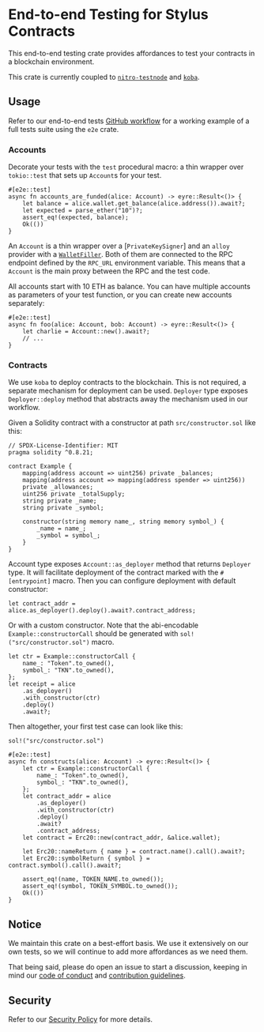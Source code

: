 # End-to-end Testing for Stylus Contracts

This end-to-end testing crate provides affordances to test your contracts in a
blockchain environment.

This crate is currently coupled to [`nitro-testnode`] and [`koba`].

[`nitro-testnode`]: https://github.com/OffchainLabs/nitro-testnode

[`koba`]: https://github.com/OpenZeppelin/koba

## Usage

Refer to our end-to-end tests [GitHub workflow] for a working example of a full
tests suite using the `e2e` crate.

[GitHub workflow]: ../../.github/workflows/e2e-tests.yml

### Accounts

Decorate your tests with the `test` procedural macro: a thin wrapper over
`tokio::test` that sets up `Account`s for your test.

```rust,ignore
#[e2e::test]
async fn accounts_are_funded(alice: Account) -> eyre::Result<()> {
    let balance = alice.wallet.get_balance(alice.address()).await?;
    let expected = parse_ether("10")?;
    assert_eq!(expected, balance);
    Ok(())
}
```

An `Account` is a thin wrapper over a [`PrivateKeySigner`] and an `alloy` provider with a
[`WalletFiller`]. Both of them are connected to the RPC endpoint defined by the
`RPC_URL` environment variable. This means that a `Account` is the main proxy
between the RPC and the test code.

All accounts start with 10 ETH as balance. You can have multiple accounts as
parameters of your test function, or you can create new accounts separately:

```rust,ignore
#[e2e::test]
async fn foo(alice: Account, bob: Account) -> eyre::Result<()> {
    let charlie = Account::new().await?;
    // ...
}
```


[`WalletFiller`]: https://github.com/alloy-rs/alloy/blob/8aa54828c025a99bbe7e2d4fc9768605d172cc6d/crates/provider/src/fillers/wallet.rs#L30

### Contracts

We use `koba` to deploy contracts to the blockchain. This is not required, a
separate mechanism for deployment can be used. `Deployer` type exposes `Deployer::deploy`
method that abstracts away the mechanism used in our workflow.

Given a Solidity contract with a constructor at path `src/constructor.sol` like
this:

```solidity
// SPDX-License-Identifier: MIT
pragma solidity ^0.8.21;

contract Example {
    mapping(address account => uint256) private _balances;
    mapping(address account => mapping(address spender => uint256))
    private _allowances;
    uint256 private _totalSupply;
    string private _name;
    string private _symbol;

    constructor(string memory name_, string memory symbol_) {
        _name = name_;
        _symbol = symbol_;
    }
}
```

Account type exposes `Account::as_deployer` method that returns `Deployer` type.
It will facilitate deployment of the contract marked with the `#[entrypoint]` macro.
Then you can configure deployment with default constructor:

```rust,ignore
let contract_addr = alice.as_deployer().deploy().await?.contract_address;
```

Or with a custom constructor.
Note that the abi-encodable `Example::constructorCall` should be generated
with `sol!("src/constructor.sol")` macro.

```rust,ignore
let ctr = Example::constructorCall {
    name_: "Token".to_owned(),
    symbol_: "TKN".to_owned(),
};
let receipt = alice
    .as_deployer()
    .with_constructor(ctr)
    .deploy()
    .await?;
```

Then altogether, your first test case can look like this:

```rust,ignore
sol!("src/constructor.sol")

#[e2e::test]
async fn constructs(alice: Account) -> eyre::Result<()> {
    let ctr = Example::constructorCall {
        name_: "Token".to_owned(),
        symbol_: "TKN".to_owned(),
    };
    let contract_addr = alice
        .as_deployer()
        .with_constructor(ctr)
        .deploy()
        .await?
        .contract_address;
    let contract = Erc20::new(contract_addr, &alice.wallet);

    let Erc20::nameReturn { name } = contract.name().call().await?;
    let Erc20::symbolReturn { symbol } = contract.symbol().call().await?;

    assert_eq!(name, TOKEN_NAME.to_owned());
    assert_eq!(symbol, TOKEN_SYMBOL.to_owned());
    Ok(())
}
```

## Notice

We maintain this crate on a best-effort basis. We use it extensively on our own
tests, so we will continue to add more affordances as we need them.

That being said, please do open an issue to start a discussion, keeping in mind
our [code of conduct] and [contribution guidelines].

[code of conduct]: ../../CODE_OF_CONDUCT.md

[contribution guidelines]: ../../CONTRIBUTING.md

## Security

Refer to our [Security Policy](../../SECURITY.md) for more details.
